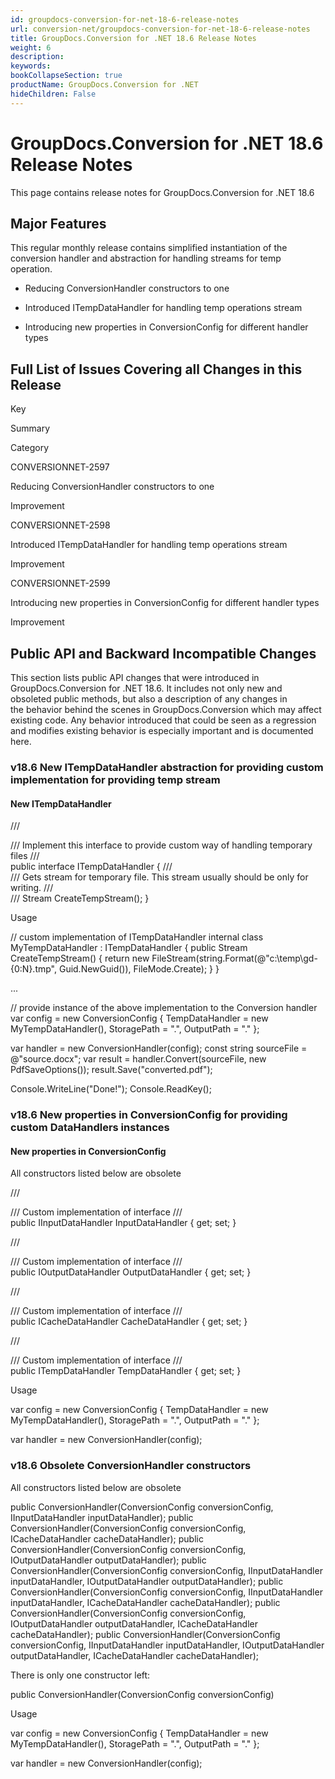 ```yaml
---
id: groupdocs-conversion-for-net-18-6-release-notes
url: conversion-net/groupdocs-conversion-for-net-18-6-release-notes
title: GroupDocs.Conversion for .NET 18.6 Release Notes
weight: 6
description: 
keywords: 
bookCollapseSection: true
productName: GroupDocs.Conversion for .NET
hideChildren: False
---
```


# GroupDocs.Conversion for .NET 18.6 Release Notes

This page contains release notes for GroupDocs.Conversion for .NET 18.6

## Major Features

This regular monthly release contains simplified instantiation of the conversion handler and abstraction for handling streams for temp operation. 

*   Reducing ConversionHandler constructors to one
    
*   Introduced ITempDataHandler for handling temp operations stream
    
*   Introducing new properties in ConversionConfig for different handler types

## Full List of Issues Covering all Changes in this Release

Key

Summary

Category

CONVERSIONNET-2597

Reducing ConversionHandler constructors to one

Improvement

CONVERSIONNET-2598

Introduced ITempDataHandler for handling temp operations stream

Improvement

CONVERSIONNET-2599

Introducing new properties in ConversionConfig for different handler types

Improvement

## Public API and Backward Incompatible Changes

This section lists public API changes that were introduced in GroupDocs.Conversion for .NET 18.6. It includes not only new and obsoleted public methods, but also a description of any changes in the behavior behind the scenes in GroupDocs.Conversion which may affect existing code. Any behavior introduced that could be seen as a regression and modifies existing behavior is especially important and is documented here.

### v18.6 New ITempDataHandler abstraction for providing custom implementation for providing temp stream

#### New ITempDataHandler

/// <summary>
/// Implement this interface to provide custom way of handling temporary files
/// </summary>
public interface ITempDataHandler
{
     /// <summary>
     /// Gets stream for temporary file. This stream usually should be only for writing.
     /// </summary>
     /// <returns></returns>
     Stream CreateTempStream();
}

Usage

// custom implementation of ITempDataHandler
internal class MyTempDataHandler : ITempDataHandler
{
     public Stream CreateTempStream()
     {
         return new FileStream(string.Format(@"c:\\temp\\gd-{0:N}.tmp", Guid.NewGuid()), FileMode.Create);
     }
}
 
...
 
// provide instance of the above implementation to the Conversion handler
var config = new ConversionConfig
            {
                TempDataHandler = new MyTempDataHandler(),
                StoragePath = ".", 
                OutputPath = "."
            };
             
var handler = new ConversionHandler(config);
const string sourceFile = @"source.docx";
var result = handler.Convert(sourceFile, new PdfSaveOptions());
result.Save("converted.pdf");
 
Console.WriteLine("Done!");
Console.ReadKey();

### v18.6 New properties in ConversionConfig for providing custom DataHandlers instances

#### New properties in ConversionConfig

All constructors listed below are obsolete

/// <summary>
/// Custom implementation of <see cref="IInputDataHandler" /> interface
/// </summary>
public IInputDataHandler InputDataHandler { get; set; }
 
 
/// <summary>
/// Custom implementation of <see cref="IOutputDataHandler" /> interface
/// </summary>
public IOutputDataHandler OutputDataHandler { get; set; }
 
 
/// <summary>
/// Custom implementation of <see cref="ICacheDataHandler" /> interface
/// </summary>
public ICacheDataHandler CacheDataHandler { get; set; }
 
/// <summary>
/// Custom implementation of <see cref="ITempDataHandler" /> interface
/// </summary>
public ITempDataHandler TempDataHandler { get; set; }

Usage

var config = new ConversionConfig
            {
                TempDataHandler = new MyTempDataHandler(),
                StoragePath = ".", 
                OutputPath = "."
            };
             
var handler = new ConversionHandler(config);

### v18.6 Obsolete ConversionHandler constructors 

All constructors listed below are obsolete

public ConversionHandler(ConversionConfig conversionConfig, IInputDataHandler inputDataHandler);
public ConversionHandler(ConversionConfig conversionConfig, ICacheDataHandler cacheDataHandler);
public ConversionHandler(ConversionConfig conversionConfig, IOutputDataHandler outputDataHandler);
public ConversionHandler(ConversionConfig conversionConfig, IInputDataHandler inputDataHandler, IOutputDataHandler outputDataHandler);
public ConversionHandler(ConversionConfig conversionConfig, IInputDataHandler inputDataHandler, ICacheDataHandler cacheDataHandler);
public ConversionHandler(ConversionConfig conversionConfig, IOutputDataHandler outputDataHandler, ICacheDataHandler cacheDataHandler);
public ConversionHandler(ConversionConfig conversionConfig, IInputDataHandler inputDataHandler, IOutputDataHandler outputDataHandler, ICacheDataHandler cacheDataHandler);

There is only one constructor left:

public ConversionHandler(ConversionConfig conversionConfig)

Usage

var config = new ConversionConfig
            {
                TempDataHandler = new MyTempDataHandler(),
                StoragePath = ".", 
                OutputPath = "."
            };
             
var handler = new ConversionHandler(config);
